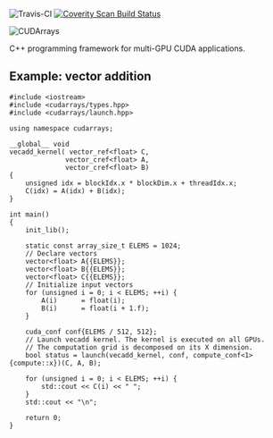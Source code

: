 ![Travis-CI](https://travis-ci.org/cudarrays/cudarrays.svg?branch=master)
<a href="https://scan.coverity.com/projects/4910">
<img alt="Coverity Scan Build Status"
src="https://scan.coverity.com/projects/4910/badge.svg"/>
</a>

![CUDArrays](https://raw.githubusercontent.com/wiki/cudarrays/cudarrays/images/cudarrays_logo_300x75.png)

C++ programming framework for multi-GPU CUDA applications.

## Example: vector addition
```Cuda
#include <iostream>
#include <cudarrays/types.hpp>
#include <cudarrays/launch.hpp>

using namespace cudarrays;

__global__ void
vecadd_kernel( vector_ref<float> C,
              vector_cref<float> A,
              vector_cref<float> B)
{
    unsigned idx = blockIdx.x * blockDim.x + threadIdx.x;
    C(idx) = A(idx) + B(idx);
}

int main()
{
    init_lib();

    static const array_size_t ELEMS = 1024;
    // Declare vectors
    vector<float> A{{ELEMS}};
    vector<float> B{{ELEMS}};
    vector<float> C{{ELEMS}};
    // Initialize input vectors
    for (unsigned i = 0; i < ELEMS; ++i) {
        A(i)      = float(i);
        B(i)      = float(i + 1.f);
    }

    cuda_conf conf{ELEMS / 512, 512};
    // Launch vecadd kernel. The kernel is executed on all GPUs.
    // The computation grid is decomposed on its X dimension.
    bool status = launch(vecadd_kernel, conf, compute_conf<1>{compute::x})(C, A, B);

    for (unsigned i = 0; i < ELEMS; ++i) {
        std::cout << C(i) << " ";
    }
    std::cout << "\n";

    return 0;
}

```
